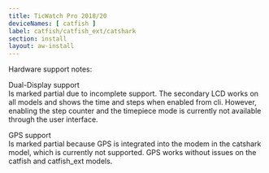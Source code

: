 ```yaml
---
title: TicWatch Pro 2018/20
deviceNames: [ catfish ]
label: catfish/catfish_ext/catshark
section: install
layout: aw-install
---
```

<div class="callout callout-info">
    <p>Hardware support notes:</p>
    <p>Dual-Display support<br> Is marked partial due to incomplete support. The secondary LCD works on all models and shows the time and steps when enabled from cli. However, enabling the step counter and the timepiece mode is currently not available through the user interface.</p>
    <p>GPS support<br> Is marked partial because GPS is integrated into the modem in the catshark model, which is currently not supported. GPS works without issues on the catfish and catfish_ext models.</p>
</div>
